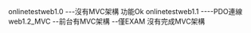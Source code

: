 onlinetestweb1.0
---沒有MVC架構 功能Ok
onlinetestweb1.1
----PDO連線
web1.2_MVC
--前台有MVC架構
--僅EXAM 沒有完成MVC架構
